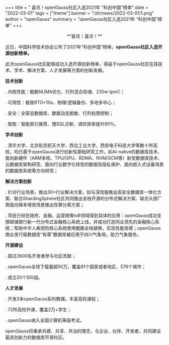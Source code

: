 ﻿+++
title = " 喜讯！openGauss社区入选2021年 “科创中国”榜单"
date = "2022-03-01"
tags = ["theme"]
banner = "/zh/news/2022-03-01/1.png"
author = "openGauss"
summary = "openGauss社区入选2021年 “科创中国”榜单"
+++



<center>**喜讯！喜讯！**</center>


近日，中国科学技术协会公布了2021年“科创中国”榜单。**openGauss社区入选开源创新榜单。**

此次openGauss社区能够成功入选开源创新榜单，得益于openGauss社区在其技术、学术、解决方案、人才发展等方面的创新发展。


**技术创新**

. 内核性能：鲲鹏NUMA优化、行列混合存储、230w tpmC；

. 可用性：极致RTO<10s、物理/逻辑备份、多地多中心；

. 安全：全密态数据库、数据动态脫敏、行列权限控制；

. 智能：智能索引推荐、慢SQL诊断、调优效率提升90%。


**学术创新**


. 清华大学、北京航空航天大学、西北工业大学、西安电子科技大学等数十所高校，均已基于openGauss进行创新性基础研究工作，如AI-native的数据库技术、面向新硬件（ARM多核、TPU/GPU、RDMA、NVM/SCM等）新型数据库技术、云数据库架构研究、面向行业数字化转型的数据及隐私保护、面向嵌入式设备场景的数据库系统等方向研究；


**解决方案创新**


. 针对行业场景，推出30+行业解决方案，如与深信服推出高安全数据库一体化方案、联合ShardingSphere社区共同推出全栈开源的分布式解决方案、联合头部厂商面向降本增效场景推出存算分离方案；

. 项目已经在政府、金融、运营商等toB领域得到具体的应用：openGauss成功支撑邮储银行新一代分布式金融核心系统上线，并成功打造同业领先的金融核心系统；帮助中华人寿团险核心系统使用鲲鹏全栈替换，实现性能倍增；openGauss商业发行版数据库“有蓉”数据库被应用于四川气象局，助力气象服务。


**开源建设**

. 超过2600名开发者参与社区贡献；

. openGauss全球下载量超50万，覆盖81个国家或者地区、576个城市；

. 成立20个SIG组。


**人才发展**

. 开发3本openGauss系列教辅，丰富高校课程；

. 72所高校开课，覆盖2万+学生；

. openGauss纳入全国计算机等级考试。

openGauss将秉承共建、共享、共治的理念，与企业、伙伴、开发者，共同建设最具创新力的数据库开源社区。

